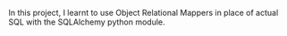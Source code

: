 In this project, I learnt to use Object Relational Mappers in place of actual SQL with the SQLAlchemy python module.
